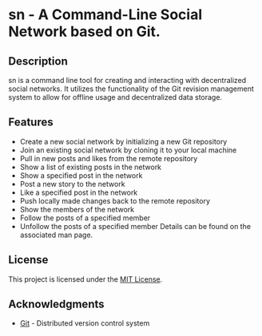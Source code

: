 # sn - A Command-Line Social Network based on Git.

## Description
sn is a command line tool for creating and interacting with decentralized social networks. It utilizes the functionality of the Git revision management system to allow for offline usage and decentralized data storage.

## Features
- Create a new social network by initializing a new Git repository
- Join an existing social network by cloning it to your local machine
- Pull in new posts and likes from the remote repository
- Show a list of existing posts in the network
- Show a specified post in the network
- Post a new story to the network
- Like a specified post in the network
- Push locally made changes back to the remote repository
- Show the members of the network
- Follow the posts of a specified member
- Unfollow the posts of a specified member
Details can be found on the associated man page.

## License
This project is licensed under the [MIT License](https://github.com/jwwtc/sn/blob/master/LICENSE).

## Acknowledgments
- [Git](https://git-scm.com/) - Distributed version control system

